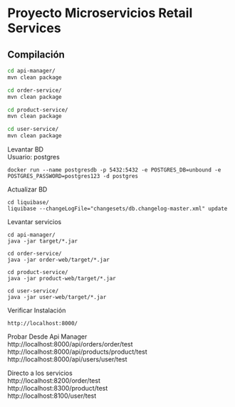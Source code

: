 # Proyecto Microservicios Retail Services

## Compilación
```bash
cd api-manager/
mvn clean package

cd order-service/
mvn clean package

cd product-service/
mvn clean package

cd user-service/
mvn clean package
```

Levantar BD  
Usuario: postgres  
```
docker run --name postgresdb -p 5432:5432 -e POSTGRES_DB=unbound -e POSTGRES_PASSWORD=postgres123 -d postgres
```

Actualizar BD
```
cd liquibase/
liquibase --changeLogFile="changesets/db.changelog-master.xml" update
```

Levantar servicios  
```
cd api-manager/
java -jar target/*.jar

cd order-service/
java -jar order-web/target/*.jar

cd product-service/
java -jar product-web/target/*.jar

cd user-service/
java -jar user-web/target/*.jar
```
Verificar Instalación
```
http://localhost:8000/
```
Probar
Desde Api Manager  
http://localhost:8000/api/orders/order/test  
http://localhost:8000/api/products/product/test  
http://localhost:8000/api/users/user/test  

Directo a los servicios  
http://localhost:8200/order/test  
http://localhost:8300/product/test  
http://localhost:8100/user/test  
